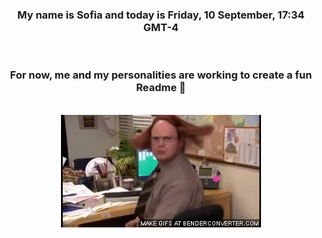 


<div align="center">
<h3 >My name is Sofia and today is Friday, 10 September, 17:34 GMT-4</h3><br>
<h3 >For now, me and my personalities are working to create a fun Readme 👋
</h3><br>
<img src='img/dwight.gif' alt='working...'/>
</div>
